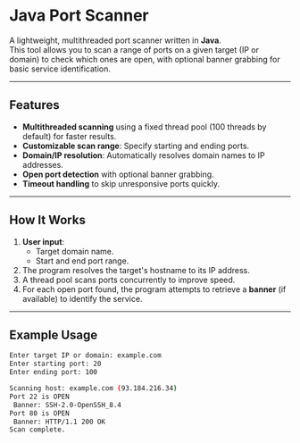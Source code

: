 # Java Port Scanner

A lightweight, multithreaded port scanner written in **Java**.  
This tool allows you to scan a range of ports on a given target (IP or domain) to check which ones are open, with optional banner grabbing for basic service identification.

---

## Features
- **Multithreaded scanning** using a fixed thread pool (100 threads by default) for faster results.
- **Customizable scan range**: Specify starting and ending ports.
- **Domain/IP resolution**: Automatically resolves domain names to IP addresses.
- **Open port detection** with optional banner grabbing.
- **Timeout handling** to skip unresponsive ports quickly.

---

## How It Works
1. **User input**:
   - Target domain name.
   - Start and end port range.
2. The program resolves the target's hostname to its IP address.
3. A thread pool scans ports concurrently to improve speed.
4. For each open port found, the program attempts to retrieve a **banner** (if available) to identify the service.

---

## Example Usage

```bash
Enter target IP or domain: example.com
Enter starting port: 20
Enter ending port: 100

Scanning host: example.com (93.184.216.34)
Port 22 is OPEN
 Banner: SSH-2.0-OpenSSH_8.4
Port 80 is OPEN
 Banner: HTTP/1.1 200 OK
Scan complete.

